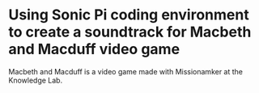 # Using Sonic Pi coding environment to create a soundtrack for Macbeth and Macduff video game

Macbeth and Macduff is a video game made with Missionamker at the Knowledge Lab.
